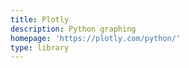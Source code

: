 ```yaml
---
title: Plotly
description: Python graphing
homepage: 'https://plotly.com/python/'
type: library
---
```


